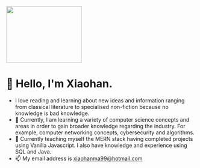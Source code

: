 <img src="https://user-images.githubusercontent.com/63564199/116444104-4c899d00-a84c-11eb-92af-0612c604d53d.png" width="200" height="150" /> 

# 👋 Hello, I'm Xiaohan.

- I love reading and learning about new ideas and information ranging from classical literature to specialised non-fiction because no knowledge is bad knowledge.
- 👀 Currently, I am learning a variety of computer science concepts and areas in order to gain broader knowledge regarding the industry. For example, computer networking concepts, cybersecurity and algorithms.
- 🌱 Currently teaching myself the MERN stack having completed projects using Vanilla Javascript. I also have knowledge and experience using SQL and Java.
- 📫 My email address is xiaohanma99@hotmail.com

<!---
verifiedasian/verifiedasian is a ✨ special ✨ repository because its `README.md` (this file) appears on your GitHub profile.
You can click the Preview link to take a look at your changes.
--->
